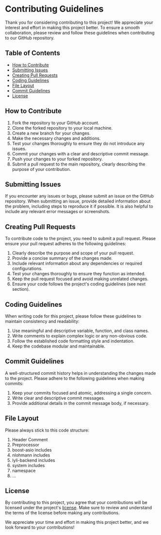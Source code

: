# Contributing Guidelines

Thank you for considering contributing to this project! We appreciate your interest and effort in making this project better. To ensure a smooth collaboration, please review and follow these guidelines when contributing to our GitHub repository.

## Table of Contents
- [How to Contribute](#how-to-contribute)
- [Submitting Issues](#submitting-issues)
- [Creating Pull Requests](#creating-pull-requests)
- [Coding Guidelines](#coding-guidelines)
- [File Layout](#file-layout)
- [Commit Guidelines](#commit-guidelines)
- [License](#license)

## How to Contribute
1. Fork the repository to your GitHub account.
2. Clone the forked repository to your local machine.
3. Create a new branch for your changes.
4. Make the necessary changes and additions.
5. Test your changes thoroughly to ensure they do not introduce any issues.
6. Commit your changes with a clear and descriptive commit message.
7. Push your changes to your forked repository.
8. Submit a pull request to the main repository, clearly describing the purpose of your contribution.

## Submitting Issues
If you encounter any issues or bugs, please submit an issue on the GitHub repository. When submitting an issue, provide detailed information about the problem, including steps to reproduce it if possible. It is also helpful to include any relevant error messages or screenshots.

## Creating Pull Requests
To contribute code to the project, you need to submit a pull request. Please ensure your pull request adheres to the following guidelines:
1. Clearly describe the purpose and scope of your pull request.
2. Provide a concise summary of the changes made.
3. Include relevant information about any dependencies or required configurations.
4. Test your changes thoroughly to ensure they function as intended.
5. Keep the pull request focused and avoid making unrelated changes.
6. Ensure your code follows the project's coding guidelines (see next section).

## Coding Guidelines
When writing code for this project, please follow these guidelines to maintain consistency and readability:
1. Use meaningful and descriptive variable, function, and class names.
2. Write comments to explain complex logic or any non-obvious code.
3. Follow the established code formatting style and indentation.
4. Keep the codebase modular and maintainable.

## Commit Guidelines
A well-structured commit history helps in understanding the changes made to the project. Please adhere to the following guidelines when making commits:
1. Keep your commits focused and atomic, addressing a single concern.
2. Write clear and descriptive commit messages.
3. Provide additional details in the commit message body, if necessary.

## File Layout
Please always stick to this code structure:
1. Header Comment
2. Preprocessor
3. boost-asio includes
4. nlohmann includes
5. lyli-backend includes
6. system includes
7. namespace
8. ...

## License
By contributing to this project, you agree that your contributions will be licensed under the project's [license](license). Make sure to review and understand the terms of the license before making any contributions.

We appreciate your time and effort in making this project better, and we look forward to your contributions!